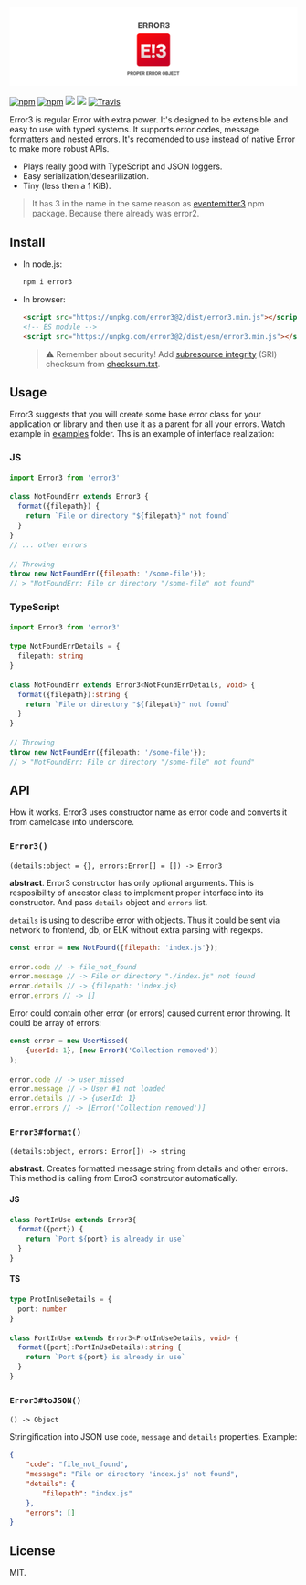 ![Error3 Logo](docs/Cover.png)

[![npm](https://img.shields.io/npm/v/error3.svg?style=flat-square)](https://npmjs.com/packages/error3)
[![npm](https://img.shields.io/npm/dw/error3.svg?style=flat-square)](https://npmjs.com/packages/error3)
![](https://img.shields.io/badge/size-0.9%20KiB-blue.svg?style=flat-square)
![](https://img.shields.io/badge/deps-0-blue.svg?style=flat-square)
[![Travis](https://img.shields.io/travis/rumkin/error3.svg?style=flat-square)](https://travis-ci.org/rumkin/error3)

Error3 is regular Error with extra power. It's designed to be extensible
and easy to use with typed systems. It supports error codes, message formatters
and nested errors. It's recomended to use instead of native Error to make
more robust APIs.

* Plays really good with TypeScript and JSON loggers.
* Easy serialization/desearilization.
* Tiny (less then a 1 KiB).

> It has 3 in the name in the same reason as [eventemitter3](https://npmjs.com/package/eventemitter3) npm package. Because there already was error2.

## Install

* In node.js:

  ```bash
  npm i error3
  ```
* In browser:
  ```html
  <script src="https://unpkg.com/error3@2/dist/error3.min.js"></script>
  <!-- ES module -->
  <script src="https://unpkg.com/error3@2/dist/esm/error3.min.js"></script>
  ```
  > ⚠️ Remember about security! Add [subresource integrity](https://developer.mozilla.org/en-US/docs/Web/Security/Subresource_Integrity) (SRI) checksum
  > from [checksum.txt](https://unpkg.com/error3@2/dist/checksum.txt).

## Usage

Error3 suggests that you will create some base error class for your application
or library and then use it as a parent for all your errors. Watch example in
[examples](examples) folder. Ths is an example of interface realization:

### JS
```javascript
import Error3 from 'error3'

class NotFoundErr extends Error3 {
  format({filepath}) {
    return `File or directory "${filepath}" not found`
  }
}
// ... other errors

// Throwing
throw new NotFoundErr({filepath: '/some-file'});
// > "NotFoundErr: File or directory "/some-file" not found"
```

### TypeScript

```typescript
import Error3 from 'error3'

type NotFoundErrDetails = {
  filepath: string
}

class NotFoundErr extends Error3<NotFoundErrDetails, void> {
  format({filepath}):string {
    return `File or directory "${filepath}" not found`
  }
}

// Throwing
throw new NotFoundErr({filepath: '/some-file'});
// > "NotFoundErr: File or directory "/some-file" not found"
```

## API

How it works. Error3 uses constructor name as error code and
converts it from camelcase into underscore.

### `Error3()`

```text
(details:object = {}, errors:Error[] = []) -> Error3
```

__abstract__. Error3 constructor has only optional arguments. This is resposibility of
ancestor class to implement proper interface into its constructor. And pass `details`
object and `errors` list.

`details` is using to describe error with objects. Thus it could be sent via network
to frontend, db, or ELK without extra parsing with regexps.

```javascript
const error = new NotFound({filepath: 'index.js'});

error.code // -> file_not_found
error.message // -> File or directory "./index.js" not found
error.details // -> {filepath: 'index.js}
error.errors // -> []
```

Error could contain other error (or errors) caused current error throwing.
It could be array of errors:

```javascript
const error = new UserMissed(
    {userId: 1}, [new Error3('Collection removed')]
);

error.code // -> user_missed
error.message // -> User #1 not loaded
error.details // -> {userId: 1}
error.errors // -> [Error('Collection removed')]
```

### `Error3#format()`
```
(details:object, errors: Error[]) -> string
```

__abstract__. Creates formatted message string from details and other errors.
This method is calling from Error3 constrcutor automatically.

#### JS
```javascript
class PortInUse extends Error3{
  format({port}) {
    return `Port ${port} is already in use`
  }
}
```

#### TS
```typescript
type ProtInUseDetails = {
  port: number
}

class PortInUse extends Error3<ProtInUseDetails, void> {
  format({port}:PortInUseDetails):string {
    return `Port ${port} is already in use`
  }
}
```

### `Error3#toJSON()`

```text
() -> Object
```

Stringification into JSON use `code`, `message` and `details` properties. Example:

```json
{
    "code": "file_not_found",
    "message": "File or directory 'index.js' not found",
    "details": {
        "filepath": "index.js"
    },
    "errors": []
}
```

## License

MIT.
